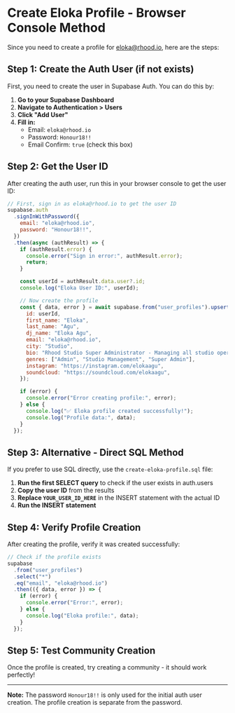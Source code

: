 # Create Eloka Profile - Browser Console Method

Since you need to create a profile for eloka@rhood.io, here are the steps:

## Step 1: Create the Auth User (if not exists)

First, you need to create the user in Supabase Auth. You can do this by:

1. **Go to your Supabase Dashboard**
2. **Navigate to Authentication > Users**
3. **Click "Add User"**
4. **Fill in:**
   - Email: `eloka@rhood.io`
   - Password: `Honour18!!`
   - Email Confirm: `true` (check this box)

## Step 2: Get the User ID

After creating the auth user, run this in your browser console to get the user ID:

```javascript
// First, sign in as eloka@rhood.io to get the user ID
supabase.auth
  .signInWithPassword({
    email: "eloka@rhood.io",
    password: "Honour18!!",
  })
  .then(async (authResult) => {
    if (authResult.error) {
      console.error("Sign in error:", authResult.error);
      return;
    }

    const userId = authResult.data.user?.id;
    console.log("Eloka User ID:", userId);

    // Now create the profile
    const { data, error } = await supabase.from("user_profiles").upsert({
      id: userId,
      first_name: "Eloka",
      last_name: "Agu",
      dj_name: "Eloka Agu",
      email: "eloka@rhood.io",
      city: "Studio",
      bio: "Rhood Studio Super Administrator - Managing all studio operations, opportunities, and community features.",
      genres: ["Admin", "Studio Management", "Super Admin"],
      instagram: "https://instagram.com/elokaagu",
      soundcloud: "https://soundcloud.com/elokaagu",
    });

    if (error) {
      console.error("Error creating profile:", error);
    } else {
      console.log("✅ Eloka profile created successfully!");
      console.log("Profile data:", data);
    }
  });
```

## Step 3: Alternative - Direct SQL Method

If you prefer to use SQL directly, use the `create-eloka-profile.sql` file:

1. **Run the first SELECT query** to check if the user exists in auth.users
2. **Copy the user ID** from the results
3. **Replace `YOUR_USER_ID_HERE`** in the INSERT statement with the actual ID
4. **Run the INSERT statement**

## Step 4: Verify Profile Creation

After creating the profile, verify it was created successfully:

```javascript
// Check if the profile exists
supabase
  .from("user_profiles")
  .select("*")
  .eq("email", "eloka@rhood.io")
  .then(({ data, error }) => {
    if (error) {
      console.error("Error:", error);
    } else {
      console.log("Eloka profile:", data);
    }
  });
```

## Step 5: Test Community Creation

Once the profile is created, try creating a community - it should work perfectly!

---

**Note:** The password `Honour18!!` is only used for the initial auth user creation. The profile creation is separate from the password.
